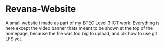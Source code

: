 # Revana-Website
 
A small website i made as part of my BTEC Level 3 ICT work.
Everything is here except the video banner thats meant to be shown at the top of the homepage, because the file was too big to upload, and idk how to use git LFS yet.
